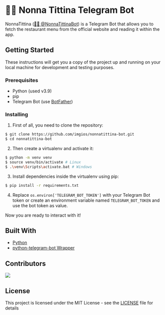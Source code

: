 # 👵🏼 Nonna Tittina Telegram Bot

NonnaTittina ([👵🏼 @NonnaTittinaBot](https://t.me/nonnatittinabot)) is a Telegram Bot that allows you to fetch the restaurant menu from the official website and reading it within the app.

## Getting Started

These instructions will get you a copy of the project up and running on your local machine for development and testing purposes.

### Prerequisites

- Python (used v3.9)
- pip
- Telegram Bot (use [BotFather](https://t.me/botfather))

### Installing

1. First of all, you need to clone the repository:

```bash
$ git clone https://github.com/imgios/nonnatittina-bot.git
$ cd nonnatittina-bot
```

2. Then create a virtualenv and activate it:

```bash
$ python -m venv venv
$ source venv/bin/activate # Linux
$ .\venv\Scripts\activate.bat # Windows
```

3. Install dependencies inside the virtualenv using pip:

```bash
$ pip install -r requirements.txt
```

4. Replace `os.environ['TELEGRAM_BOT_TOKEN']` with your Telegram Bot token or create an environment variable named `TELEGRAM_BOT_TOKEN` and use the bot token as value.

Now you are ready to interact with it!

## Built With

* [Python](https://www.python.org/)
* [python-telegram-bot Wrapper](https://github.com/python-telegram-bot/python-telegram-bot)

## Contributors

<a href="https://github.com/imgios/nonnatittina-bot/graphs/contributors">
  <img src="https://contrib.rocks/image?repo=imgios/nonnatittina-bot" />
</a>

## License

This project is licensed under the MIT License - see the [LICENSE](LICENSE) file for details
